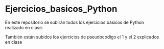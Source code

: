 # Ejercicios_basicos_Python

En este repositorio se subirán todos los ejercicios básicos de Python realizado en clase.

También están subidos los ejercicios de pseudocodigo el 1 y el 2 explicados en clase